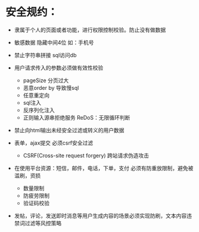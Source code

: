 # 安全规约：

- 隶属于个人的页面或者功能，进行权限控制校验。防止没有做数据
- 敏感数据 隐藏中间4位 如：手机号
- 禁止字符串拼接 sql访问db
- 用户请求传入的参数必须做有效性校验
  - pageSize 分页过大
  - 恶意order by 导致慢sql
  - 任意重定向
  - sql注入
  - 反序列化注入
  - 正则输入源串拒绝服务 ReDoS：无限循环判断

- 禁止向html输出未经安全过滤或转义的用户数据
- 表单，ajax提交 必须csrf安全过滤
  - CSRF(Cross-site request forgery) 跨站请求伪造攻击

- 在使用平台资源：短信，邮件，电话，下单，支付 必须有防重放限制，避免被滥刷，资损
  - 数量限制
  - 防疲劳限制
  - 验证码校验

- 发帖，评论，发送即时消息等用户生成内容的场景必须实现防刷，文本内容违禁词过滤等风控策略
